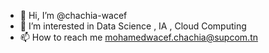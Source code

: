 - 👋 Hi, I’m @chachia-wacef
- 👀 I’m interested in Data Science , IA , Cloud Computing
- 📫 How to reach me mohamedwacef.chachia@supcom.tn

<!---
chachia-wacef/chachia-wacef is a ✨ special ✨ repository because its `README.md` (this file) appears on your GitHub profile.
You can click the Preview link to take a look at your changes.
--->
